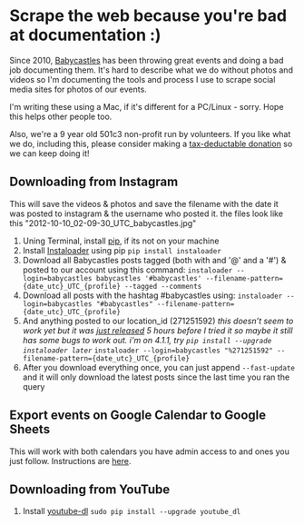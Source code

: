 # Scrape the web because you're bad at documentation :)

Since 2010, [Babycastles](http://babycastles.com) has been throwing great events and doing a bad job documenting them. It's hard to describe what we do without photos and videos so I'm documenting the tools and process I use to scrape social media sites for photos of our events. 

I'm writing these using a Mac, if it's different for a PC/Linux - sorry. Hope this helps other people too.

Also, we're a 9 year old 501c3 non-profit run by volunteers. If you like what we do, including this, please consider making a [tax-deductable donation](https://babycastles.com/Information) so we can keep doing it!

## Downloading from Instagram
This will save the videos & photos and save the filename with the date it was posted to instagram & the username who posted it. the files look like this "2012-10-10_02-09-30_UTC_babycastles.jpg"

1. Uning Terminal, install [pip](https://pip.pypa.io/en/stable/installing/), if its not on your machine
2. Install [Instaloader](https://instaloader.github.io/) using pip `pip install instaloader`
3. Download all Babycastles posts tagged (both with and '@' and a '#') & posted to our account using this command:
`instaloader --login=babycastles babycastles '#babycastles' --filename-pattern={date_utc}_UTC_{profile} --tagged --comments`
4. Download all posts with the hashtag #babycastles using:
`instaloader --login=babycastles "#babycastles" --filename-pattern={date_utc}_UTC_{profile}`
5. And anything posted to our location_id (271251592)
*this doesn’t seem to work yet but it was [just released](https://github.com/instaloader/instaloader/pull/212) 5 hours before I tried it so maybe it still has some bugs to work out. i'm on 4.1.1, try `pip install --upgrade instaloader later`*
`instaloader --login=babycastles "%271251592" --filename-pattern={date_utc}_UTC_{profile}`
6. After you download everything once, you can just append `--fast-update` and it will only download the latest posts since the last time you ran the query

## Export events on Google Calendar to Google Sheets
This will work with both calendars you have admin access to and ones you just follow. Instructions are [here](https://www.cloudbakers.com/blog/how-to-export-a-shared-calendar-to-a-google-spreadsheet).

## Downloading from YouTube
1. Install [youtube-dl](https://rg3.github.io/youtube-dl/) `sudo pip install --upgrade youtube_dl`
